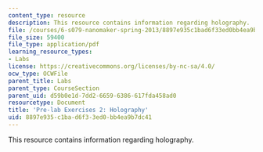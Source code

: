 ```yaml
---
content_type: resource
description: This resource contains information regarding holography.
file: /courses/6-s079-nanomaker-spring-2013/8897e935c1bad6f33ed0bb4ea9b7dc41_MIT6_S079S13_prelab02.pdf
file_size: 59400
file_type: application/pdf
learning_resource_types:
- Labs
license: https://creativecommons.org/licenses/by-nc-sa/4.0/
ocw_type: OCWFile
parent_title: Labs
parent_type: CourseSection
parent_uid: d59b0e1d-7dd2-6659-6386-617fda458ad0
resourcetype: Document
title: 'Pre-lab Exercises 2: Holography'
uid: 8897e935-c1ba-d6f3-3ed0-bb4ea9b7dc41
---
```

This resource contains information regarding holography.